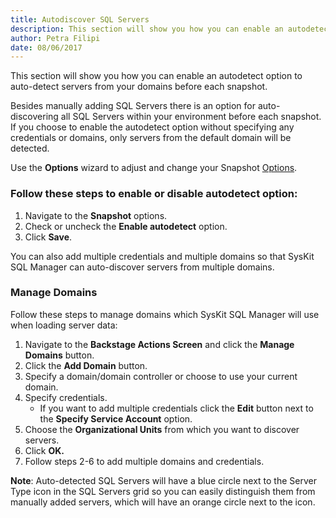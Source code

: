 ```yaml
---
title: Autodiscover SQL Servers
description: This section will show you how you can enable an autodetect option to auto-detect servers from your domains before each snapshot.
author: Petra Filipi
date: 08/06/2017
---
```

This section will show you how you can enable an autodetect option to auto-detect servers from your domains before each snapshot.

Besides manually adding SQL Servers there is an option for auto-discovering all SQL Servers within your environment before each snapshot. If you choose to enable the autodetect option without specifying any credentials or domains, only servers from the default domain will be detected.

Use the __Options__ wizard to adjust and change your Snapshot [Options](#internal/get-to-know-syskit-sql-manager/backstage-screen/options-wizard).

### Follow these steps to enable or disable autodetect option:
1. Navigate to the __Snapshot__ options.
2. Check or uncheck the __Enable autodetect__ option.
3. Click __Save__.


You can also add multiple credentials and multiple domains so that SysKit SQL Manager can auto-discover servers from multiple domains.

### Manage Domains
Follow these steps to  manage domains which SysKit SQL Manager will use when loading server data:

1. Navigate to the __Backstage Actions Screen__ and click the __Manage Domains__ button.
1. Click the __Add Domain__ button.
1. Specify a domain/domain controller or choose to use your current domain.
1. Specify credentials.
   *  If you want to add multiple credentials click the __Edit__ button next to the __Specify Service Account__ option.
1. Choose the __Organizational Units__ from which you want to discover servers.
1. Click __OK.__
1. Follow steps 2-6  to add multiple domains and credentials.

__Note__: Auto-detected SQL Servers will have a blue circle next to the Server Type icon in the SQL Servers grid so you can easily distinguish them from manually added servers, which will have an orange circle next to the icon.
